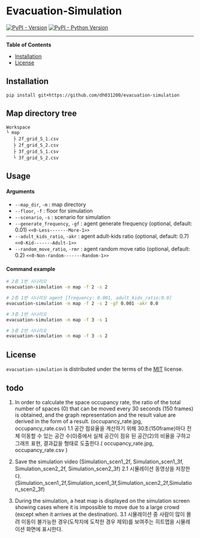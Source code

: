 # Evacuation-Simulation

[![PyPI - Version](https://img.shields.io/pypi/v/evacuation-simulation.svg)](https://pypi.org/project/evacuation-simulation)
[![PyPI - Python Version](https://img.shields.io/pypi/pyversions/evacuation-simulation.svg)](https://pypi.org/project/evacuation-simulation)

-----

**Table of Contents**

- [Installation](#installation)
- [License](#license)

## Installation

```console
pip install git+https://github.com/dh031200/evacuation-simulation
```

## Map directory tree
```
Workspace
└ map
　 ├ 2f_grid_S_1.csv
　 ├ 2f_grid_S_2.csv
　 ├ 3f_grid_S_1.csv
　 └ 3f_grid_S_2.csv
```


## Usage

#### Arguments
* `--map_dir`, `-m` : map directory
* `--floor`, `-f` : floor for simulation
* `--scenario`, `-s` : scenario for simulation
* `--generate_frequency`, `-gf` : agent generate frequency (optional, default: 0.01) `<<0-Less-------More-1>>`
* `--adult_kids_ratio`, `-akr` : agent adult-kids ratio (optional, default: 0.7) `<<0-Kid-------Adult-1>>`
* `--random_move_ratio`, `-rmr` : agent random move ratio (optional, default: 0.2) `<<0-Non-random-------Random-1>>`

#### Command example
```bash
# 2층 1번 시나리오
evacuation-simulation -m map -f 2 -s 2

# 2층 1번 시나리오 agent [frequency: 0.001, adult_kids_ratio:0.0]
evacuation-simulation -m map -f 2 -s 2 -gf 0.001 -akr 0.0

# 3층 1번 시나리오
evacuation-simulation -m map -f 3 -s 1

# 3층 2번 시나리오
evacuation-simulation -m map -f 3 -s 2


```

## License

`evacuation-simulation` is distributed under the terms of the [MIT](https://spdx.org/licenses/MIT.html) license.

## todo

1. In order to calculate the space occupancy rate, the ratio of the total number of spaces (0) that can be moved every
   30 seconds (150 frames) is obtained, and the graph representation and the result value are derived in the form of a
   result. (occupancy_rate.jpg, occupancy_rate.csv)
   1.1 공간 점유율을 계산하기 위해 30초(150frame)마다 전체 이동할 수 있는 공간 수(0)중에서 실제 공간이 점유 된 공간(2)의 비율을 구하고 그래프 표현, 결과값을 형태로 도출한다.(
   occupancy_rate.jpg, occupancy_rate.csv )

2. Save the simulation video (Simulation_scen1_2f, Simulation_scen1_3f, Simulation_scen2_2f, Simulation_scen2_3f)
   2.1 시뮬레이션 동영상을 저장한다.(Simulation_scen1_2f,Simulation_scen1_3f,Simulation_scen2_2f,Simulation_scen2_3f)

3. During the simulation, a heat map is displayed on the simulation screen showing cases where it is impossible to move
   due to a large crowd (except when it arrives at the destination).
   3.1 시뮬레이션 중 사람이 많이 몰려 이동이 불가능한 경우(도착지에 도착한 경우 제외)를 보여주는 히트맵을 시뮬레이션 화면에 표시한다.
